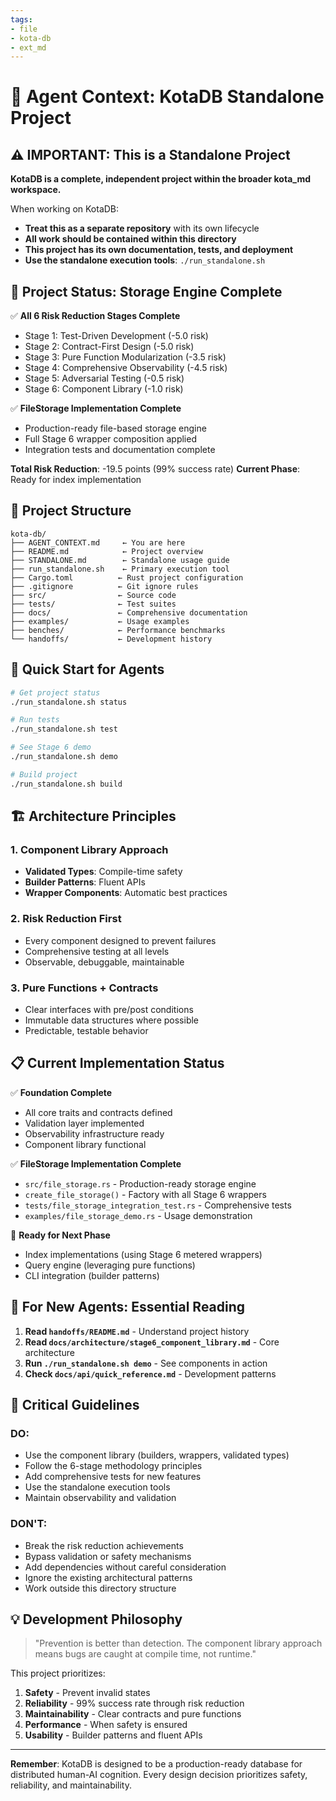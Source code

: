```yaml
---
tags:
- file
- kota-db
- ext_md
---
```

# 🤖 Agent Context: KotaDB Standalone Project

## ⚠️ IMPORTANT: This is a Standalone Project

**KotaDB is a complete, independent project within the broader kota_md workspace.**

When working on KotaDB:
- **Treat this as a separate repository** with its own lifecycle
- **All work should be contained within this directory**
- **This project has its own documentation, tests, and deployment**
- **Use the standalone execution tools**: `./run_standalone.sh`

## 🎯 Project Status: Storage Engine Complete

✅ **All 6 Risk Reduction Stages Complete**
- Stage 1: Test-Driven Development (-5.0 risk)
- Stage 2: Contract-First Design (-5.0 risk) 
- Stage 3: Pure Function Modularization (-3.5 risk)
- Stage 4: Comprehensive Observability (-4.5 risk)
- Stage 5: Adversarial Testing (-0.5 risk)
- Stage 6: Component Library (-1.0 risk)

✅ **FileStorage Implementation Complete**
- Production-ready file-based storage engine
- Full Stage 6 wrapper composition applied
- Integration tests and documentation complete

**Total Risk Reduction**: -19.5 points (99% success rate)
**Current Phase**: Ready for index implementation

## 📁 Project Structure

```
kota-db/
├── AGENT_CONTEXT.md     ← You are here
├── README.md            ← Project overview
├── STANDALONE.md        ← Standalone usage guide
├── run_standalone.sh    ← Primary execution tool
├── Cargo.toml          ← Rust project configuration
├── .gitignore          ← Git ignore rules
├── src/                ← Source code
├── tests/              ← Test suites
├── docs/               ← Comprehensive documentation
├── examples/           ← Usage examples
├── benches/            ← Performance benchmarks
└── handoffs/           ← Development history
```

## 🚀 Quick Start for Agents

```bash
# Get project status
./run_standalone.sh status

# Run tests
./run_standalone.sh test

# See Stage 6 demo
./run_standalone.sh demo

# Build project
./run_standalone.sh build
```

## 🏗️ Architecture Principles

### 1. Component Library Approach
- **Validated Types**: Compile-time safety
- **Builder Patterns**: Fluent APIs
- **Wrapper Components**: Automatic best practices

### 2. Risk Reduction First
- Every component designed to prevent failures
- Comprehensive testing at all levels
- Observable, debuggable, maintainable

### 3. Pure Functions + Contracts
- Clear interfaces with pre/post conditions
- Immutable data structures where possible
- Predictable, testable behavior

## 📋 Current Implementation Status

✅ **Foundation Complete**
- All core traits and contracts defined
- Validation layer implemented
- Observability infrastructure ready
- Component library functional

✅ **FileStorage Implementation Complete**
- `src/file_storage.rs` - Production-ready storage engine
- `create_file_storage()` - Factory with all Stage 6 wrappers
- `tests/file_storage_integration_test.rs` - Comprehensive tests
- `examples/file_storage_demo.rs` - Usage demonstration

🔄 **Ready for Next Phase**
- Index implementations (using Stage 6 metered wrappers)
- Query engine (leveraging pure functions)
- CLI integration (builder patterns)

## 🎯 For New Agents: Essential Reading

1. **Read `handoffs/README.md`** - Understand project history
2. **Read `docs/architecture/stage6_component_library.md`** - Core architecture
3. **Run `./run_standalone.sh demo`** - See components in action
4. **Check `docs/api/quick_reference.md`** - Development patterns

## 🚨 Critical Guidelines

### DO:
- Use the component library (builders, wrappers, validated types)
- Follow the 6-stage methodology principles
- Add comprehensive tests for new features
- Use the standalone execution tools
- Maintain observability and validation

### DON'T:
- Break the risk reduction achievements
- Bypass validation or safety mechanisms
- Add dependencies without careful consideration
- Ignore the existing architectural patterns
- Work outside this directory structure

## 💡 Development Philosophy

> "Prevention is better than detection. The component library approach means bugs are caught at compile time, not runtime."

This project prioritizes:
1. **Safety** - Prevent invalid states
2. **Reliability** - 99% success rate through risk reduction
3. **Maintainability** - Clear contracts and pure functions
4. **Performance** - When safety is ensured
5. **Usability** - Builder patterns and fluent APIs

---

**Remember**: KotaDB is designed to be a production-ready database for distributed human-AI cognition. Every design decision prioritizes safety, reliability, and maintainability.